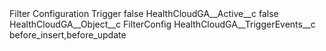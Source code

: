 <?xml version="1.0" encoding="UTF-8"?>
<CustomMetadata xmlns="http://soap.sforce.com/2006/04/metadata" xmlns:xsi="http://www.w3.org/2001/XMLSchema-instance" xmlns:xsd="http://www.w3.org/2001/XMLSchema">
    <label>Filter Configuration Trigger</label>
    <protected>false</protected>
    <values>
        <field>HealthCloudGA__Active__c</field>
        <value xsi:type="xsd:boolean">false</value>
    </values>
    <values>
        <field>HealthCloudGA__Object__c</field>
        <value xsi:type="xsd:string">FilterConfig</value>
    </values>
    <values>
        <field>HealthCloudGA__TriggerEvents__c</field>
        <value xsi:type="xsd:string">before_insert,before_update</value>
    </values>
</CustomMetadata>
